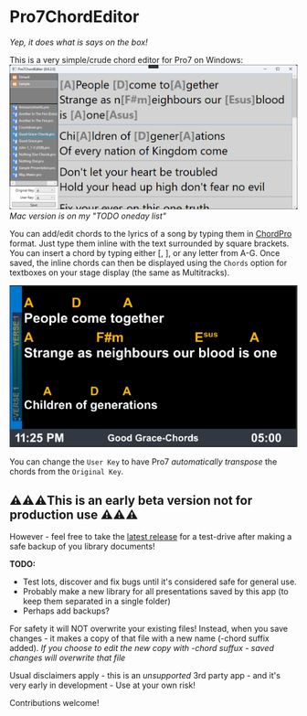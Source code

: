 # Pro7ChordEditor

*Yep, it does what is says on the box!*  

This is a very simple/crude chord editor for Pro7 on Windows:
![Screenshot](Pro7ChordEditor/Graphics/Screenshot.png)
*Mac version is on my "TODO oneday list"*

You can add/edit chords to the lyrics of a song by typing them in [ChordPro](https://www.chordpro.org/) format. 
Just type them inline with the text surrounded by square brackets. You can insert a chord by typing either [, ], or any letter from A-G.
Once saved, the inline chords can then be displayed using the `Chords` option for textboxes on your stage display (the same as Multitracks).  

![Stagedisplay](Pro7ChordEditor/Graphics/Stagedisplay.png)  
  
You can change the `User Key` to have Pro7 *automatically transpose* the chords from the `Original Key`.  
  
## ⚠️⚠️⚠️This is an early beta version not for production use ⚠️⚠️⚠️ ##
However -  feel free to take the [latest release](https://github.com/greyshirtguy/Pro7ChordEditorWin/releases/latest) for a test-drive after making a safe backup of you library documents!

**TODO:**
- Test lots, discover and fix bugs until it's considered safe for general use.
- Probably make a new library for all presentations saved by this app (to keep them separated in a single folder)
- Perhaps add backups?

For safety it will NOT overwrite your existing files! Instead, when you save changes - it makes a copy of that file with a new name (-chord suffix added).
*If you choose to edit the new copy with -chord suffux - saved changes will overwrite that file*

Usual disclaimers apply - this is an *unsupported* 3rd party app - and it's very early in development - Use at your own risk!

Contributions welcome!
